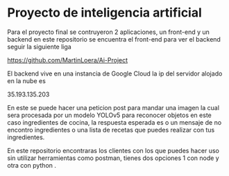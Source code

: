 
# Proyecto de inteligencia artificial

Para el proyecto final se contruyeron 2 aplicaciones, un front-end y un backend
en este repositorio se encuentra el front-end
para ver el backend seguir la siguiente liga 

https://github.com/MartinLoera/Ai-Project

El backend vive en una instancia de Google Cloud 
la ip del servidor alojado en la nube es

35.193.135.203

En este se puede hacer una peticion post para mandar una imagen la cual sera
procesada por un modelo YOLOv5 para reconocer objetos en este caso ingredientes de cocina,
la respuesta esperada es o un mensaje de no encontro ingredientes o una lista de recetas
que puedes realizar con tus ingredientes.

En este repositorio encontraras los clientes con los que puedes hacer uso sin utilizar
herramientas como postman, tienes dos opciones 1 con node y otra con python . 